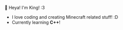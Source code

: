 👋 Heya! I'm King! :3

- I love coding and creating Minecraft related stuff! :D
- Currently learning **C++**!
<!---
DarkGamerYT/DarkGamerYT is a ✨ special ✨ repository because its `README.md` (this file) appears on your GitHub profile.
You can click the Preview link to take a look at your changes.
--->
